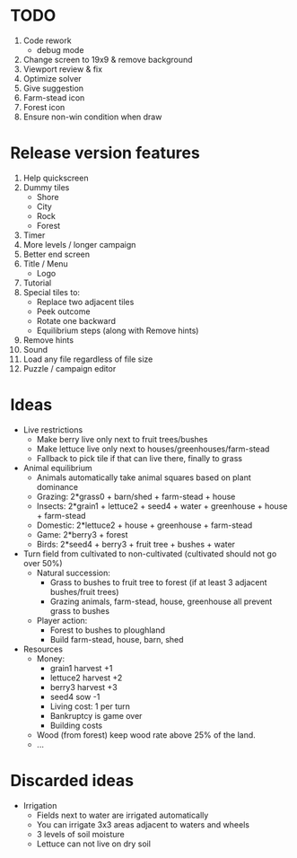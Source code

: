 ﻿TODO
====
1. Code rework
    * debug mode
1. Change screen to 19x9 & remove background
1. Viewport review & fix
1. Optimize solver
1. Give suggestion
1. Farm-stead icon
1. Forest icon
1. Ensure non-win condition when draw


Release version features
========================

1. Help quickscreen
1. Dummy tiles
    * Shore
    * City
    * Rock
    * Forest
1. Timer
1. More levels / longer campaign
1. Better end screen
1. Title / Menu
    * Logo
1. Tutorial
1. Special tiles to:
    * Replace two adjacent tiles
    * Peek outcome
    * Rotate one backward
    * Equilibrium steps (along with Remove hints)
1. Remove hints
1. Sound
1. Load any file regardless of file size
1. Puzzle / campaign editor


Ideas
=====

* Live restrictions
    * Make berry live only next to fruit trees/bushes
    * Make lettuce live only next to houses/greenhouses/farm-stead
    * Fallback to pick tile if that can live there, finally to grass
* Animal equilibrium
    * Animals automatically take animal squares based on plant dominance
    * Grazing: 2*grass0 + barn/shed + farm-stead + house
    * Insects: 2*grain1 + lettuce2 + seed4 + water + greenhouse + house + farm-stead
    * Domestic: 2*lettuce2 + house + greenhouse + farm-stead
    * Game: 2*berry3 + forest
    * Birds: 2*seed4 + berry3 + fruit tree + bushes + water
* Turn field from cultivated to non-cultivated (cultivated should not go over 50%)
    * Natural succession:
        * Grass to bushes to fruit tree to forest (if at least 3 adjacent bushes/fruit trees)
        * Grazing animals, farm-stead, house, greenhouse all prevent grass to bushes
    * Player action:
        * Forest to bushes to ploughland
        * Build farm-stead, house, barn, shed
* Resources
    * Money:
        * grain1 harvest +1
        * lettuce2 harvest +2
        * berry3 harvest +3
        * seed4 sow -1
        * Living cost: 1 per turn
        * Bankruptcy is game over
        * Building costs
    * Wood (from forest) keep wood rate above 25% of the land.
    * ...


Discarded ideas
===============

* Irrigation
    * Fields next to water are irrigated automatically
    * You can irrigate 3x3 areas adjacent to waters and wheels
    * 3 levels of soil moisture
    * Lettuce can not live on dry soil    
